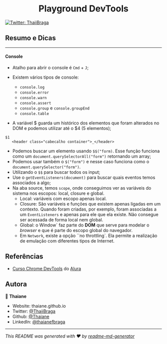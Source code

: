<h1 align="center">Playground DevTools </h1>
<p>
  <a href="https://twitter.com/ThaiiBraga" target="_blank">
    <img alt="Twitter: ThaiiBraga" src="https://img.shields.io/twitter/follow/ThaiiBraga.svg?style=social" />
  </a>
</p>

## Resumo e Dicas
---


#### Console

* Atalho para abrir o console é `Cmd` + `J`;
* Existem vários tipos de console: 
    * `console.log`
    * `console.error`
    * `console.warn`
    * `console.assert`
    * `console.group` e `console.groupEnd`
    * `console.table`
    
* A variável $ guarda um histórico dos elementos que foram alterados no DOM e podemos utilizar até o $4 (5 elementos);

```
$1
   <header class="cabecalho container">_</header>
```

* Podemos buscar um elemento usando `$$("form)`. Esse função funciona como um `document.querySelectorAll("form")` retornando um array;
* Podemos usar também o `$("form")` e nesse caso funciona como o `document.querySelector("form")`.
* Utilizando o `$$` para buscar todos os input;
* Use o `getEventListeners(document)` para buscar quais eventos temos associados a algo;
* Na aba source, temos `scope`, onde conseguimos ver as variáveis do sistema nos escopos: local, closure e global.
    * Local: variáveis com escopo apenas local.
    * Closure: São variáveis e funções que existem apenas ligadas em um contexto. Quando foram criadas, por exemplo, foram associadas
    a um `EventListeners` e apenas para ele que ela existe. Não consegue ser acessada de forma local nem global.
    * Global: o Window` faz parte do **DOM** que serve para modelar o _browser_ e que é parte do escopo global do navegador. 
    * Em `Network`, existe a opção ``no throttling`. Ela permite a realização de emulação com diferentes tipos de Internet.

## Referências
* [Curso Chrome DevTools](https://cursos.alura.com.br/course/chrome-devtools) do [Alura](https://www.alura.com.br/)

## Autora

👤 **Thaiane**

* Website: thaiane.github.io
* Twitter: [@ThaiiBraga](https://twitter.com/ThaiiBraga)
* Github: [@Thaiane](https://github.com/Thaiane)
* LinkedIn: [@thaianefbraga](https://linkedin.com/in/thaianefbraga)

***
_This README was generated with ❤️ by [readme-md-generator](https://github.com/kefranabg/readme-md-generator)_